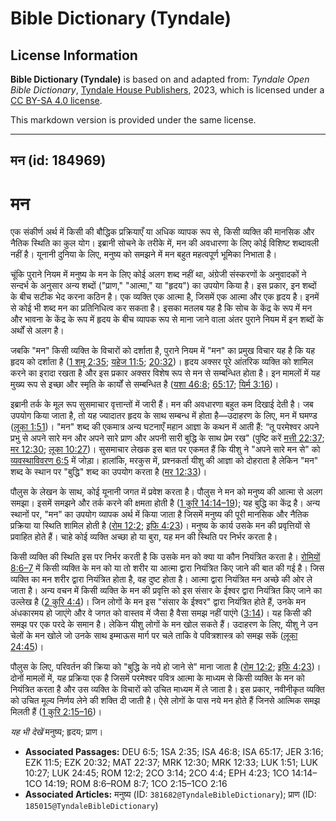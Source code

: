 # Bible Dictionary (Tyndale)

## License Information

**Bible Dictionary (Tyndale)** is based on and adapted from: _Tyndale Open Bible Dictionary_, [Tyndale House Publishers](https://tyndaleopenresources.com/), 2023, which is licensed under a [CC BY-SA 4.0 license](https://creativecommons.org/licenses/by-sa/4.0/legalcode.en).

This markdown version is provided under the same license.



--------------------------------

## मन (id: 184969)

मन
==

एक संकीर्ण अर्थ में किसी की बौद्धिक प्रक्रियाएँ या अधिक व्यापक रूप से, किसी व्यक्ति की मानसिक और नैतिक स्थिति का कुल योग। इब्रानी सोचने के तरीके में, मन की अवधारणा के लिए कोई विशिष्ट शब्दावली नहीं है। यूनानी दुनिया के लिए, मनुष्य को समझने में मन बहुत महत्वपूर्ण भूमिका निभाता है।

चूंकि पुराने नियम में मनुष्य के मन के लिए कोई अलग शब्द नहीं था, अंग्रेजी संस्करणों के अनुवादकों ने सन्दर्भ के अनुसार अन्य शब्दों ("प्राण," "आत्मा," या "हृदय") का उपयोग किया है। इस प्रकार, इन शब्दों के बीच सटीक भेद करना कठिन है। एक व्यक्ति एक आत्मा है, जिसमें एक आत्मा और एक हृदय है। इनमें से कोई भी शब्द मन का प्रतिनिधित्व कर सकता है। इसका मतलब यह है कि सोच के केंद्र के रूप में मन और भावना के केंद्र के रूप में हृदय के बीच व्यापक रूप से माना जाने वाला अंतर पुराने नियम में इन शब्दों के अर्थों से अलग है।

जबकि "मन" किसी व्यक्ति के विचारों को दर्शाता है, पुराने नियम में "मन" का प्रमुख विचार यह है कि यह हृदय को दर्शाता है ([1 शमू 2:35](https://ref.ly/1Sam2:35); [यहेज 11:5](https://ref.ly/Ezek11:5); [20:32](https://ref.ly/Ezek20:32))। हृदय अक्सर पूरे आंतरिक व्यक्ति को शामिल करने का इरादा रखता है और इस प्रकार अक्सर विशेष रूप से मन से सम्बन्धित होता है। इन मामलों में यह मुख्य रूप से इच्छा और स्मृति के कार्यों से सम्बन्धित है ([यशा 46:8](https://ref.ly/Isa46:8); [65:17](https://ref.ly/Isa65:17); [यिर्म 3:16](https://ref.ly/Jer3:16))।

इब्रानी तर्क के मूल रूप सुसमाचार वृत्तान्तों में जारी हैं। मन की अवधारणा बहुत कम दिखाई देती है। जब उपयोग किया जाता है, तो यह ज्यादातर हृदय के साथ सम्बन्ध में होता है—उदाहरण के लिए, मन में घमण्ड ([लूका 1:51](https://ref.ly/Luke1:51))। "मन" शब्द की एकमात्र अन्य घटनाएँ महान आज्ञा के कथन में आती हैं: “तू परमेश्वर अपने प्रभु से अपने सारे मन और अपने सारे प्राण और अपनी सारी बुद्धि के साथ प्रेम रख" (पुष्टि करें [मत्ती 22:37](https://ref.ly/Matt22:37); [मर 12:30](https://ref.ly/Mark12:30); [लूका 10:27](https://ref.ly/Luke10:27))। सुसमाचार लेखक इस बात पर एकमत हैं कि यीशु ने "अपने सारे मन से" को [व्यवस्थाविवरण 6:5](https://ref.ly/Deut6:5) में जोड़ा। हालांकि, मरकुस में, प्रश्नकर्ता यीशु की आज्ञा को दोहराता है लेकिन "मन" शब्द के स्थान पर "बुद्धि" शब्द का उपयोग करता है ([मर 12:33](https://ref.ly/Mark12:33))। 

पौलुस के लेखन के साथ, कोई यूनानी जगत में प्रवेश करता है। पौलुस ने मन को मनुष्य की आत्मा से अलग समझा। इसमें समझने और तर्क करने की क्षमता होती है ([1 कुरि 14:14–19](https://ref.ly/1Cor14:14-1Cor14:19)); यह बुद्धि का केंद्र है। अन्य स्थानों पर, "मन" का उपयोग व्यापक अर्थ में किया जाता है जिसमें मनुष्य की पूरी मानसिक और नैतिक प्रक्रिया या स्थिति शामिल होती है ([रोम 12:2](https://ref.ly/Rom12:2); [इफि 4:23](https://ref.ly/Eph4:23))। मनुष्य के कार्य उसके मन की प्रवृत्तियों से प्रवाहित होते हैं। चाहे कोई व्यक्ति अच्छा हो या बुरा, यह मन की स्थिति पर निर्भर करता है। 

किसी व्यक्ति की स्थिति इस पर निर्भर करती है कि उसके मन को क्या या कौन नियंत्रित करता है। [रोमियों 8:6–7](https://ref.ly/Rom8:6-Rom8:7) में किसी व्यक्ति के मन को या तो शरीर या आत्मा द्वारा नियंत्रित किए जाने की बात की गई है। जिस व्यक्ति का मन शरीर द्वारा नियंत्रित होता है, वह दुष्ट होता है। आत्मा द्वारा नियंत्रित मन अच्छे की ओर ले जाता है। अन्य वचन में किसी व्यक्ति के मन की प्रवृत्ति को इस संसार के ईश्वर द्वारा नियंत्रित किए जाने का उल्लेख है ([2 कुरि 4:4](https://ref.ly/2Cor4:4))। जिन लोगों के मन इस "संसार के ईश्वर" द्वारा नियंत्रित होते हैं, उनके मन अंधकारमय हो जाएंगे और वे जगत को वास्तव में जैसा है वैसा समझ नहीं पाएंगे ([3:14](https://ref.ly/2Cor3:14))। यह किसी की समझ पर एक परदे के समान है। लेकिन यीशु लोगों के मन खोल सकते हैं। उदाहरण के लिए, यीशु ने उन चेलों के मन खोले जो उनके साथ इम्माऊस मार्ग पर चले ताकि वे पवित्रशास्त्र को समझ सकें ([लूका 24:45](https://ref.ly/Luke24:45))।

पौलुस के लिए, परिवर्तन की क्रिया को "बुद्धि के नये हो जाने से" माना जाता है ([रोम 12:2](https://ref.ly/Rom12:2); [इफि 4:23](https://ref.ly/Eph4:23))। दोनों मामलों में, यह प्रक्रिया एक है जिसमें परमेश्वर पवित्र आत्मा के माध्यम से किसी व्यक्ति के मन को नियंत्रित करता है और उस व्यक्ति के विचारों को उचित माध्यम में ले जाता है। इस प्रकार, नवीनीकृत व्यक्ति को उचित मूल्य निर्णय लेने की शक्ति दी जाती है। ऐसे लोगों के पास नये मन होते हैं जिनसे आत्मिक समझ मिलती हैं ([1 कुरि 2:15–16](https://ref.ly/1Cor2:15-1Cor2:16))।

*यह भी देखें* मनुष्य; हृदय; प्राण।

* **Associated Passages:** DEU 6:5; 1SA 2:35; ISA 46:8; ISA 65:17; JER 3:16; EZK 11:5; EZK 20:32; MAT 22:37; MRK 12:30; MRK 12:33; LUK 1:51; LUK 10:27; LUK 24:45; ROM 12:2; 2CO 3:14; 2CO 4:4; EPH 4:23; 1CO 14:14–1CO 14:19; ROM 8:6–ROM 8:7; 1CO 2:15–1CO 2:16
* **Associated Articles:** मनुष्य (ID: `381682@TyndaleBibleDictionary`); प्राण  (ID: `185015@TyndaleBibleDictionary`)

